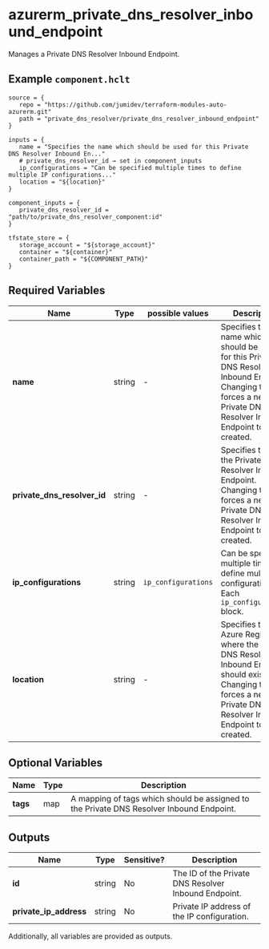 # azurerm_private_dns_resolver_inbound_endpoint

Manages a Private DNS Resolver Inbound Endpoint.

## Example `component.hclt`

```hcl
source = {
   repo = "https://github.com/jumidev/terraform-modules-auto-azurerm.git"   
   path = "private_dns_resolver/private_dns_resolver_inbound_endpoint"   
}

inputs = {
   name = "Specifies the name which should be used for this Private DNS Resolver Inbound En..."   
   # private_dns_resolver_id → set in component_inputs
   ip_configurations = "Can be specified multiple times to define multiple IP configurations..."   
   location = "${location}"   
}

component_inputs = {
   private_dns_resolver_id = "path/to/private_dns_resolver_component:id"   
}

tfstate_store = {
   storage_account = "${storage_account}"   
   container = "${container}"   
   container_path = "${COMPONENT_PATH}"   
}

```

## Required Variables

| Name | Type |  possible values |  Description |
| ---- | --------- |  ----------- | ----------- |
| **name** | string |  -  |  Specifies the name which should be used for this Private DNS Resolver Inbound Endpoint. Changing this forces a new Private DNS Resolver Inbound Endpoint to be created. | 
| **private_dns_resolver_id** | string |  -  |  Specifies the ID of the Private DNS Resolver Inbound Endpoint. Changing this forces a new Private DNS Resolver Inbound Endpoint to be created. | 
| **ip_configurations** | string |  `ip_configurations`  |  Can be specified multiple times to define multiple IP configurations. Each `ip_configurations` block. | 
| **location** | string |  -  |  Specifies the Azure Region where the Private DNS Resolver Inbound Endpoint should exist. Changing this forces a new Private DNS Resolver Inbound Endpoint to be created. | 

## Optional Variables

| Name | Type |  Description |
| ---- | --------- |  ----------- |
| **tags** | map |  A mapping of tags which should be assigned to the Private DNS Resolver Inbound Endpoint. | 



## Outputs

| Name | Type | Sensitive? | Description |
| ---- | ---- | --------- | --------- |
| **id** | string | No  | The ID of the Private DNS Resolver Inbound Endpoint. | 
| **private_ip_address** | string | No  | Private IP address of the IP configuration. | 

Additionally, all variables are provided as outputs.
